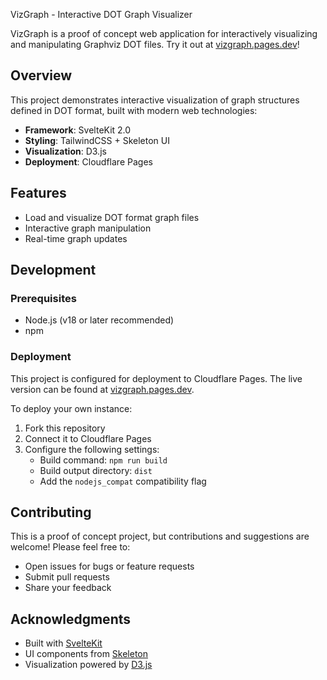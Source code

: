 VizGraph - Interactive DOT Graph Visualizer

VizGraph is a proof of concept web application for interactively visualizing and manipulating Graphviz DOT files. Try it out at [vizgraph.pages.dev](https://vizgraph.pages.dev/)!

## Overview

This project demonstrates interactive visualization of graph structures defined in DOT format, built with modern web technologies:

- **Framework**: SvelteKit 2.0
- **Styling**: TailwindCSS + Skeleton UI
- **Visualization**: D3.js
- **Deployment**: Cloudflare Pages

## Features

- Load and visualize DOT format graph files
- Interactive graph manipulation
- Real-time graph updates

## Development

### Prerequisites

- Node.js (v18 or later recommended)
- npm

### Deployment

This project is configured for deployment to Cloudflare Pages. The live version can be found at [vizgraph.pages.dev](https://vizgraph.pages.dev/).

To deploy your own instance:
1. Fork this repository
2. Connect it to Cloudflare Pages
3. Configure the following settings:
    - Build command: `npm run build`
    - Build output directory: `dist`
    - Add the `nodejs_compat` compatibility flag

## Contributing

This is a proof of concept project, but contributions and suggestions are welcome! Please feel free to:
- Open issues for bugs or feature requests
- Submit pull requests
- Share your feedback

## Acknowledgments

- Built with [SvelteKit](https://kit.svelte.dev/)
- UI components from [Skeleton](https://www.skeleton.dev/)
- Visualization powered by [D3.js](https://d3js.org/)